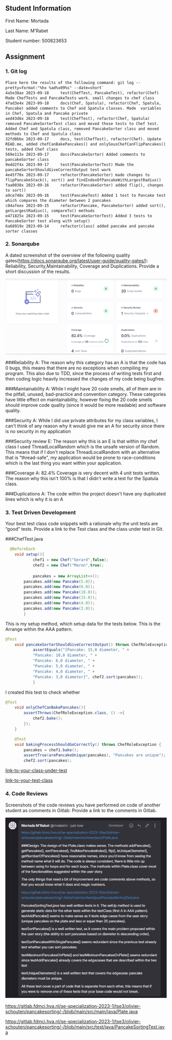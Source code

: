 ## Student Information

First Name: Mortada 

Last Name: M'Rabet

Student number: 500823653

## Assignment

### 1. Git log

```
Place here the results of the following command: git log --pretty=format:"%hx %ad%x09%s" --date=short`
4a5e38ax 2023-09-18     test(ChefTest, PancakeTest), refactor(Chef) Made ChefTests and PancakeTests work. small changes to chef class
4fad3e4x 2023-09-18     docs(Chef, Spatula), refactor(Chef, Spatula, Pancake) added comments to Chef and Spatula classes. Made  variables in Chef, Spatula and Pancake private
aed43d6x 2023-09-18     test(ChefTest), refactor(Chef, Spatula) removed PancakeSorterTest class and moved those tests to Chef test. Added Chef and Spatula class, removed PancakeSorter class and moved methods to Chef and Spatula class
32fd8bbx 2023-09-17     docs, test(ChefTest), refactor(Chef). Update READ.me, added chefCanBakePancakes() and onlySousChefCanFlipPancakes() tests, added Chef class
569e113x 2023-09-17     docs(PancakeSorter) Added comments to pancakeSorter class
9edd2f4x 2023-09-17     test(PancakeSorterTest) Made the pancakeSorterShouldGiveCorrectOutput test work
4e45f70x 2023-09-17     refactor(PancakeSorter) made changes to flipPancakeStack(), sort() and findIndexOfPancakeWithLargestRadius()
faa0038x 2023-09-16     refactor(PancakeSorter) added flip(), changes to sort()
a9ce748x 2023-09-16     test(PancakeTest) Added 1 test to Pancake test which compares the diameter between 2 pancakes
c04afeex 2023-09-15     refactor(Pancake, PancakeSorter) added sort(), getLargestRadius(), compareTo() methods
e471825x 2023-09-15     test(PancakeSorterTest) Added 3 tests to PancakeSorter test along with setup()
6a68919x 2023-09-14     refactor(class) added pancake and pancake sorter classes

```


### 2. Sonarqube

A dated screenshot of the overview of the following  quality gates(https://docs.sonarqube.org/latest/user-guide/quality-gates/): Reliability, Security,Maintainability, Coverage and Duplications. Provide a short discussion of the results.

![img_1.png](img_1.png)

###Reliability A:
The reason why this category has an A is that the code has 0 bugs, 
this means that there are no exceptions when compiling my program.
This also due to TDD, since the process of writing tests first and then coding logic heavily increased the changes of my code being bugfree.

###Maintainability A:
While I might have 20 code smells, all of them are in the pitfall, unused, bad-practice and convention category.
These categories have little effect on maintainability, however fixing the 20 code smells should improve code quality (since it would be more readable) and software quality.

###Security A:
While I did use private attributes for my class variables, 
I can't think of any reason why it would give me an A for security since there is no security in my application

###Security review E:
The reason why this is an E is that within my chef class I used ThreadLocalRandom which is the unsafe version of Random.
This means that if I don't replace ThreadLocalRandom with an alternative that is "thread-safe", my application would be prone to 
race-conditions which is the last thing you want within your application.

###Coverage A:
82.4% Coverage is very decent with 4 unit tests written. 
The reason why this isn't 100% is that I didn't write a test for the Spatula class.

###Duplications A:
The code within the project doesn't have any duplicated lines which is why it is an A

### 3. Test Driven Development

Your best test class code snippets with a rationale why the unit tests are “good” tests.  Provide a link to the Test class and the class under test in Git.

###ChefTest.java
```java
  @BeforeEach
    void setup(){
            chef1 = new Chef("Gerard",false);
            chef2 = new Chef("Maron",true);

            pancakes = new ArrayList<>();
        pancakes.add(new Pancake(5.0));
        pancakes.add(new Pancake(6.0));
        pancakes.add(new Pancake(10.0));
        pancakes.add(new Pancake(15.0));
        pancakes.add(new Pancake(4.0));
        pancakes.add(new Pancake(3.0));
        }
```        
This is my setup method, which setup data for the tests below.
This is the Arrange within the AAA pattern.

```java
@Test
    void pancakeSorterShouldGiveCorrectOutput() throws ChefRoleException {
            assertEquals("[Pancake: 15,0 diameter, " +
            "Pancake: 10,0 diameter, " +
            "Pancake: 6,0 diameter, " +
            "Pancake: 5,0 diameter, " +
            "Pancake: 4,0 diameter, " +
            "Pancake: 3,0 diameter]", chef2.sort(pancakes));
            }
```
I created this test to check whether 
```java
@Test
    void onlyChefCanBakePancakes(){
        assertThrows(ChefRoleException.class, () ->{
            chef2.bake();
        });
    }
```
```java
    @Test
    void bakingProcessShouldGoCorrectly() throws ChefRoleException {
        pancakes = chef1.bake();
        assertTrue(arePancakeUnique(pancakes), "Pancakes are unique");
        chef2.sort(pancakes);
```

[link-to-your-class-under-test](/somerepo/path-to-file)

[link-to-your-test-class](/somerepo/path-to-file)

### 4. Code Reviews

Screenshots of the code reviews you have performed on code of another student as comments in Gitlab: Provide a link to the comments in Gitlab.

![img.png](img.png)

https://gitlab.fdmci.hva.nl/se-specialization-2023-1/tse3/olivier-schouten/pancakesorting/-/blob/main/src/main/java/Plate.java

https://gitlab.fdmci.hva.nl/se-specialization-2023-1/tse3/olivier-schouten/pancakesorting/-/blob/main/src/test/java/PancakeSortingTest.java